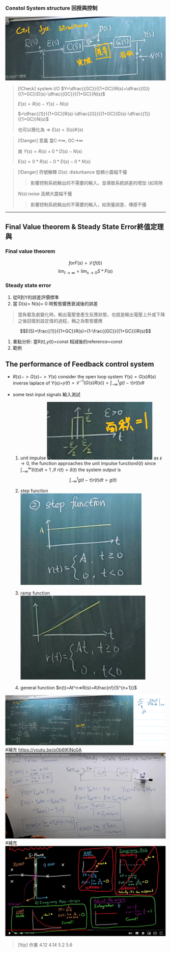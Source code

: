 ### Constol System structure 回授與控制

![image.png|475](https://raw.githubusercontent.com/laudantstolam/imagesource/main/202304250622567.png)

>[!Check] system I/O 
>$Y=\dfrac{{GC}}{{1+GC}}R(s)+\dfrac{{G}}{{1+GC}}D(s)-\dfrac{{GC}}{{1+GC}}N(s)$
>
>$E(s)=R(s)-Y(s)-N(s)$
>
>$=\dfrac{{1}}{{1+GC}}R(s)-\dfrac{{G}}{{1+GC}}D(s)-\dfrac{{1}}{{1+GC}}N(s)$
>
>也可以簡化為$\Rightarrow E(s)=S(s)K(s)$

>[!Danger] 意義
>當C→∞, GC→∞
>
>故 $Y(s)=R(s)+0*D(s)-N(s)$
>
>$E(s)=0*R(s)-0*D(s)-0*N(s)$

>[!Danger] 符號解釋
>$D(s)$: disturbance 低頻小震幅干擾
>>影響控制系統輸出的不需要的輸入，並導致系統誤差的增加 (如背隙
>
>$N(s)$:noise 高頻大震幅干擾
>>影響控制系統輸出的不需要的輸入，如測量誤差、傳感干擾

---
## Final Value theorem & Steady State Error終值定理與

### Final value theorem

$$for F(s)=\mathscr{L}( f(t))$$
$$\lim_{t \to \infty}=\lim_{s \to 0} S*F(s)$$

### Steady state error
1. 從R到Y的誤差評價標準
1. 當 D(s)= N(s)= 0 時暫態響應衰減後的誤差
>	當負載急劇變化時，輸出電壓會產生反應狀態，也就是輸出電壓上升或下降之後回復到設定值的過程，稱之為暫態響應

$$E(S)=\frac{{1}}{{1+GC}}R(s)=(1-\frac{{GC}}{{1+GC}})R(s)$$
1. 重點分析: 當R(t),y(t)=const  相減後的reference=const
1. 範例


## The performance of Feedback control system

- $R(s)->G(s)->Y(s)$
consider the open loop system $Y(s)=G(s)R(s)$ 
inverse laplace of Y(s)=$y(t)=\mathscr{L^{-1}}(G(s)R(s))=\int^{t}_{-\infty}g(t-\tau)r(t)dt$

- some test input signals 輸入測試
	1. unit impulse
		![image.png](https://raw.githubusercontent.com/laudantstolam/imagesource/main/202304251033850.png)
		as $\varepsilon \to 0$, the function approaches the unit impulse function$\delta (t)$
		since $\int^{\infty}_{-\infty} \delta(t) dt=1$ ,if $r(t)=\delta (t)$ the system output is
		$$\int^{t}_{-\infty}g(t-\tau)r(t)dt=g(t)$$
	1. step function
		![image.png|305](https://raw.githubusercontent.com/laudantstolam/imagesource/main/202304251042656.png)

	1. ramp function
		![image.png|292](https://raw.githubusercontent.com/laudantstolam/imagesource/main/202304251042765.png)

	1. general function
		$n(t)=At^n=>R(s)=A\frac{n!}{S^{n+1}}$

![image.png|1350](https://raw.githubusercontent.com/laudantstolam/imagesource/main/202304251044483.png)
#補充 https://youtu.be/p0b6lKINo0A
![image.png|600](https://raw.githubusercontent.com/laudantstolam/imagesource/main/202304251110357.png)
#補充 
![image.png|625](https://raw.githubusercontent.com/laudantstolam/imagesource/main/202304251148914.png)

>[!tip] 作業
>4.12 4.14 5.2 5.6



